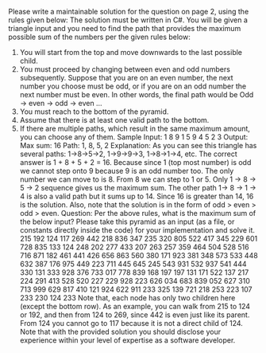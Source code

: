 Please write a maintainable solution for the question on page 2, using the rules given below:
The solution must be written in C#.
You will be given a triangle input and you need to find the path that provides the maximum possible
sum of the numbers per the given rules below:
1. You will start from the top and move downwards to the last possible child.
2. You must proceed by changing between even and odd numbers subsequently. Suppose that you
are on an even number, the next number you choose must be odd, or if you are on an odd number
the next number must be even. In other words, the final path would be Odd -> even -> odd -> even
…
3. You must reach to the bottom of the pyramid.
4. Assume that there is at least one valid path to the bottom.
5. If there are multiple paths, which result in the same maximum amount, you can choose any of
them.
Sample Input:
1
8 9
1 5 9
4 5 2 3
Output:
Max sum: 16
Path: 1, 8, 5, 2
Explanation:
As you can see this triangle has several paths: 1->8->5->2, 1->9->9->3, 1->8->1->4, etc.
The correct answer is 1 + 8 + 5 + 2 = 16. Because since 1 (top most number) is odd we cannot step
onto 9 because 9 is an odd number too. The only number we can move to is 8. From 8 we can step
to 1 or 5. Only 1 -> 8 -> 5 -> 2 sequence gives us the maximum sum. The other path 1-> 8 -> 1 -> 4 is
also a valid path but it sums up to 14. Since 16 is greater than 14, 16 is the solution. Also, note that
the solution is in the form of odd > even > odd > even. 
Question:
Per the above rules, what is the maximum sum of the below input? Please take this pyramid as an
input (as a file, or constants directly inside the code) for your implementation and solve it.
215
192 124
117 269 442
218 836 347 235
320 805 522 417 345
229 601 728 835 133 124
248 202 277 433 207 263 257
359 464 504 528 516 716 871 182
461 441 426 656 863 560 380 171 923
381 348 573 533 448 632 387 176 975 449
223 711 445 645 245 543 931 532 937 541 444
330 131 333 928 376 733 017 778 839 168 197 197
131 171 522 137 217 224 291 413 528 520 227 229 928
223 626 034 683 839 052 627 310 713 999 629 817 410 121
924 622 911 233 325 139 721 218 253 223 107 233 230 124 233
Note that, each node has only two children here (except the bottom row). As an example, you can
walk from 215 to 124 or 192, and then from 124 to 269, since 442 is even just like its parent. From
124 you cannot go to 117 because it is not a direct child of 124.
Note that with the provided solution you should disclose your experience within your level of
expertise as a software developer.

